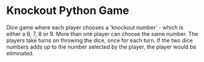 # Knockout Python Game
Dice game where each player chooses a 'knockout number' - which is either a 6, 7, 8 or 9.
More than one player can choose the same number. The players take turns on throwing the dice, once for each turn. 
If the two dice numbers adds up to the number selected by the player, the player would be eliminated. 
